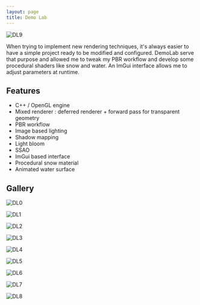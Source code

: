 ```yaml
---
layout: page
title: Demo Lab
---
```


![DL9](../img/DL9.jpg "DL9")

When trying to implement new rendering techniques, it's always easier to have a simple project ready to be modified and configured.
DemoLab serve that purpose and allowed me to tweak my PBR workflow and develop some procedural shaders like snow and water. An ImGui interface allows me to adjust parameters at runtime.

## Features

* C++ / OpenGL engine
* Mixed renderer : deferred renderer + forward pass for transparent geometry
* PBR workflow
* Image based lighting 
* Shadow mapping
* Light bloom
* SSAO
* ImGui based interface
* Procedural snow material
* Animated water surface

## Gallery

![DL0](../img/DL0.jpg "DL0")

![DL1](../img/DL1.jpg "DL1")

![DL2](../img/DL2.jpg "DL2")

![DL3](../img/DL3.jpg "DL3")

![DL4](../img/DL4.jpg "DL4")

![DL5](../img/DL5.jpg "DL5")

![DL6](../img/DL6.jpg "DL6")

![DL7](../img/DL7.jpg "DL7")

![DL8](../img/DL8.jpg "DL8")
